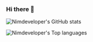 ### Hi there 👋
![Nimdeveloper's GitHub stats](https://github-readme-stats-git-masterrstaa-rickstaa.vercel.app/api?username=nimdeveloper&show_icons=true&theme=radical)

![Nimdeveloper's Top languages](https://github-readme-stats-git-masterrstaa-rickstaa.vercel.app/api/top-langs/?username=nimdeveloper&show_icons=true&theme=radical)
<!--
**nimdeveloper/nimdeveloper** is a ✨ _special_ ✨ repository because its `README.md` (this file) appears on your GitHub profile.

Here are some ideas to get you started:

- 🔭 I’m currently working on ...
- 🌱 I’m currently learning ...
- 👯 I’m looking to collaborate on ...
- 🤔 I’m looking for help with ...
- 💬 Ask me about ...
- 📫 How to reach me: ...
- 😄 Pronouns: ...
- ⚡ Fun fact: ...
-->

